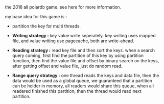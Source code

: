 the 2018 ali polardb game. see here for more information.

my base idea for this game is : 

* partition the key for multi threads.

* <b> Writing strategy :</b> key value write seperately. key writing uses mapped file, and value writing use pagecache, both are write-ahead.

* <b> Reading strategy :</b> read key file and then sort the keys. when a search query coming, first find the partition of this key by using partition function, then find the value file and offset by binary search on the keys, after getting offset and value file, just do random read.

* <b> Range query strategy :</b> one thread reads the keys and data file, then the data would be used as a global queue, we guaranteed that a partition can be holder in memory, all readers would share this queue, when all readered finished this partition, then the thread would read next partition. 
